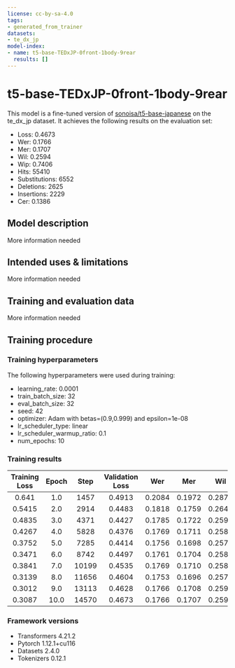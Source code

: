 ```yaml
---
license: cc-by-sa-4.0
tags:
- generated_from_trainer
datasets:
- te_dx_jp
model-index:
- name: t5-base-TEDxJP-0front-1body-9rear
  results: []
---
```


<!-- This model card has been generated automatically according to the information the Trainer had access to. You
should probably proofread and complete it, then remove this comment. -->

# t5-base-TEDxJP-0front-1body-9rear

This model is a fine-tuned version of [sonoisa/t5-base-japanese](https://huggingface.co/sonoisa/t5-base-japanese) on the te_dx_jp dataset.
It achieves the following results on the evaluation set:
- Loss: 0.4673
- Wer: 0.1766
- Mer: 0.1707
- Wil: 0.2594
- Wip: 0.7406
- Hits: 55410
- Substitutions: 6552
- Deletions: 2625
- Insertions: 2229
- Cer: 0.1386

## Model description

More information needed

## Intended uses & limitations

More information needed

## Training and evaluation data

More information needed

## Training procedure

### Training hyperparameters

The following hyperparameters were used during training:
- learning_rate: 0.0001
- train_batch_size: 32
- eval_batch_size: 32
- seed: 42
- optimizer: Adam with betas=(0.9,0.999) and epsilon=1e-08
- lr_scheduler_type: linear
- lr_scheduler_warmup_ratio: 0.1
- num_epochs: 10

### Training results

| Training Loss | Epoch | Step  | Validation Loss | Wer    | Mer    | Wil    | Wip    | Hits  | Substitutions | Deletions | Insertions | Cer    |
|:-------------:|:-----:|:-----:|:---------------:|:------:|:------:|:------:|:------:|:-----:|:-------------:|:---------:|:----------:|:------:|
| 0.641         | 1.0   | 1457  | 0.4913          | 0.2084 | 0.1972 | 0.2875 | 0.7125 | 54788 | 6785          | 3014      | 3658       | 0.1743 |
| 0.5415        | 2.0   | 2914  | 0.4483          | 0.1818 | 0.1759 | 0.2643 | 0.7357 | 55033 | 6514          | 3040      | 2190       | 0.1447 |
| 0.4835        | 3.0   | 4371  | 0.4427          | 0.1785 | 0.1722 | 0.2595 | 0.7405 | 55442 | 6443          | 2702      | 2386       | 0.1402 |
| 0.4267        | 4.0   | 5828  | 0.4376          | 0.1769 | 0.1711 | 0.2587 | 0.7413 | 55339 | 6446          | 2802      | 2177       | 0.1399 |
| 0.3752        | 5.0   | 7285  | 0.4414          | 0.1756 | 0.1698 | 0.2571 | 0.7429 | 55467 | 6432          | 2688      | 2223       | 0.1374 |
| 0.3471        | 6.0   | 8742  | 0.4497          | 0.1761 | 0.1704 | 0.2585 | 0.7415 | 55379 | 6494          | 2714      | 2166       | 0.1380 |
| 0.3841        | 7.0   | 10199 | 0.4535          | 0.1769 | 0.1710 | 0.2589 | 0.7411 | 55383 | 6482          | 2722      | 2220       | 0.1394 |
| 0.3139        | 8.0   | 11656 | 0.4604          | 0.1753 | 0.1696 | 0.2577 | 0.7423 | 55462 | 6502          | 2623      | 2199       | 0.1367 |
| 0.3012        | 9.0   | 13113 | 0.4628          | 0.1766 | 0.1708 | 0.2597 | 0.7403 | 55391 | 6571          | 2625      | 2210       | 0.1388 |
| 0.3087        | 10.0  | 14570 | 0.4673          | 0.1766 | 0.1707 | 0.2594 | 0.7406 | 55410 | 6552          | 2625      | 2229       | 0.1386 |


### Framework versions

- Transformers 4.21.2
- Pytorch 1.12.1+cu116
- Datasets 2.4.0
- Tokenizers 0.12.1
